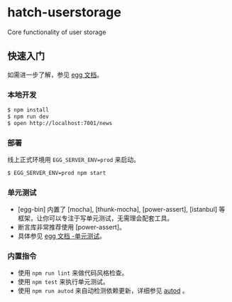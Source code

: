 # hatch-userstorage

Core functionality of user storage

## 快速入门

<!-- 在此次添加使用文档 -->

如需进一步了解，参见 [egg 文档][egg]。

### 本地开发
```bash
$ npm install
$ npm run dev
$ open http://localhost:7001/news
```

### 部署

线上正式环境用 `EGG_SERVER_ENV=prod` 来启动。

```bash
$ EGG_SERVER_ENV=prod npm start
```

### 单元测试
- [egg-bin] 内置了 [mocha], [thunk-mocha], [power-assert], [istanbul] 等框架，让你可以专注于写单元测试，无需理会配套工具。
- 断言库非常推荐使用 [power-assert]。
- 具体参见 [egg 文档 -单元测试](https://eggjs.org/zh-cn/core/unittest)。

### 内置指令

- 使用 `npm run lint` 来做代码风格检查。
- 使用 `npm test` 来执行单元测试。
- 使用 `npm run autod` 来自动检测依赖更新，详细参见 [autod](https://www.npmjs.com/package/autod) 。


[egg]: https://eggjs.org